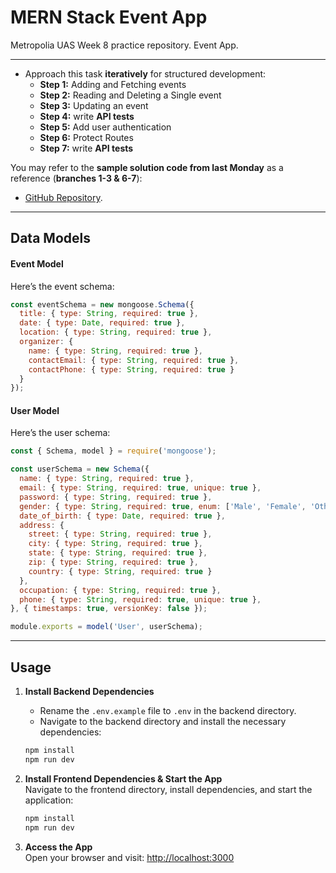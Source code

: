 # MERN Stack Event App

Metropolia UAS Week 8 practice repository. Event App. 

---

- Approach this task **iteratively** for structured development:
   - **Step 1:** Adding and Fetching events
   - **Step 2:** Reading and Deleting a Single event
   - **Step 3:** Updating an event
   - **Step 4:** write **API tests**
   - **Step 5:** Add user authentication
   - **Step 6:** Protect Routes
   - **Step 7:** write **API tests**

You may refer to the **sample solution code from last Monday** as a reference (**branches 1-3 & 6-7**):

- [GitHub Repository](https://github.com/vickneee/cm3-v1).

---

## Data Models

#### Event Model

Here’s the event schema:

```javascript
const eventSchema = new mongoose.Schema({
  title: { type: String, required: true },
  date: { type: Date, required: true },
  location: { type: String, required: true },
  organizer: {
    name: { type: String, required: true },
    contactEmail: { type: String, required: true },
    contactPhone: { type: String, required: true }
  }
});
```

#### User Model

Here’s the user schema:

```js
const { Schema, model } = require('mongoose');

const userSchema = new Schema({
  name: { type: String, required: true },
  email: { type: String, required: true, unique: true },
  password: { type: String, required: true },
  gender: { type: String, required: true, enum: ['Male', 'Female', 'Other'] },
  date_of_birth: { type: Date, required: true },
  address: { 
    street: { type: String, required: true },
    city: { type: String, required: true },
    state: { type: String, required: true },
    zip: { type: String, required: true },
    country: { type: String, required: true }
  },
  occupation: { type: String, required: true },
  phone: { type: String, required: true, unique: true },
}, { timestamps: true, versionKey: false });

module.exports = model('User', userSchema);

```

---

## Usage

1. **Install Backend Dependencies**  
   
   - Rename the `.env.example` file to `.env` in the backend directory.
   - Navigate to the backend directory and install the necessary dependencies:
   ```sh
   npm install
   npm run dev
   ```

2. **Install Frontend Dependencies & Start the App**  
   Navigate to the frontend directory, install dependencies, and start the application:
   ```sh
   npm install
   npm run dev
   ```

4. **Access the App**  
   Open your browser and visit: [http://localhost:3000](http://localhost:3000)
